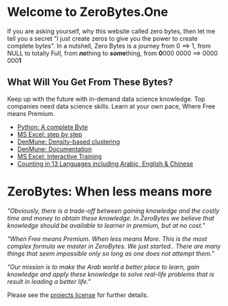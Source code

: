 # Welcome to ZeroBytes.One

If you are asking yourself, why this website called zero bytes, then let me tell you a secret "I just create zeros to give you the power to create complete bytes". In a nutshell, Zero Bytes is a journey from 0 ==> 1, from NULL to totally Full, from ***no***thing to ***som*e**thing, from **0**000 0000  ==>  0000 000**1** 

## What Will You Get From These Bytes?

Keep up with the future with in-demand data science knowledge. Top companies need data science skills. Learn at your own pace, Where Free means Premium.

- [Python: A complete Byte](https://python.zerobytes.one/python)
- [MS Excel: step by step](https://excel.zerobytes.one/excel)
- [DenMune: Density-based clustering](https://github.com/egy1st/denmune-clustering-algorithm)
- [DenMune: Documentation](https://docs.zerobytes.one/denmune/)
- [MS Excel: Interactive Training](https://training.zerobytes.one/)
- [Counting in 13 Languages including Arabic, English & Chinese](https://counting.zerobytes.one/)



# ZeroBytes: When less means more

*"Obviously, there is a trade-off between gaining knowledge and the costly time and money to obtain these knowledge. In ZeroBytes we believe that knowledge should be available to learner in premium, but at no cost."*

*"When Free means Premium. When less means More. This is the most complex formula we master in ZeroBytes. We just started.. There are many things that seem impossible only so long as one does not attempt them."*

*"Our mission is to make the Arab world a better place to learn, gain knowledge and apply these knowledge to solve real-life problems that is result in leading a better life."*




Please see the [projects license](license.md) for further details.



